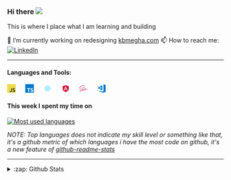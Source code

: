 ### Hi there <img src="https://media.giphy.com/media/hvRJCLFzcasrR4ia7z/giphy.gif" width="25px">

This is where I place what I am learning and building

:hammer: I’m currently working on redesigning [kbmegha.com](https://kbmegha.com/portfolio)
:mailbox: How to reach me: <br/>
<a href=""><img alt="LinkedIn" src="https://img.shields.io/badge/LinkedIn-blue?style=for-the-badge&logo=linkedin"/></a>
<hr>

#### Languages and Tools:

<code><img height="20" src="https://raw.githubusercontent.com/github/explore/80688e429a7d4ef2fca1e82350fe8e3517d3494d/topics/javascript/javascript.png"></code> &emsp;
<code><img height="20" src="https://raw.githubusercontent.com/github/explore/80688e429a7d4ef2fca1e82350fe8e3517d3494d/topics/typescript/typescript.png"></code> &emsp;
<code><img height="20" src="https://raw.githubusercontent.com/github/explore/80688e429a7d4ef2fca1e82350fe8e3517d3494d/topics/react/react.png"></code> &emsp;
<code><img height="20" src="https://raw.githubusercontent.com/github/explore/80688e429a7d4ef2fca1e82350fe8e3517d3494d/topics/angular/angular.png"></code> &emsp;
<code><img height="20" src="https://raw.githubusercontent.com/github/explore/80688e429a7d4ef2fca1e82350fe8e3517d3494d/topics/sass/sass.png"></code> &emsp;
<code><img height="20" src="https://raw.githubusercontent.com/github/explore/80688e429a7d4ef2fca1e82350fe8e3517d3494d/topics/visual-studio-code/visual-studio-code.png" /></code>


#### This week I spent my time on

[![Most used languages](https://github-readme-stats.vercel.app/api/top-langs/?username=meghabalaraju&layout=compact&theme=radical)](https://github.com/anuraghazra/github-readme-stats)

*NOTE: Top languages does not indicate my skill level or something like that, it's a github metric of which languages i have the most code on github, it's a new feature of [github-readme-stats](https://github.com/anuraghazra/github-readme-stats)*

<hr>
<details>
    <summary>:zap: Github Stats</summary>
   
   <img align="left" alt="Megha's Github Sats" src="https://github-readme-stats.meghabalaraju.vercel.app/api?username=meghabalaraju&show_icons=true&hide_border=true&count_private=true&hide=stars,issues&theme=radical" />

</details>

